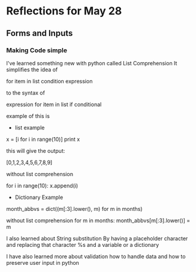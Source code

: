 # Reflections for May 28

## Forms and Inputs

### Making Code simple

I've learned something new with python called List Comprehension
It simplifies the idea of

for item in list
    condition
        expression

to the syntax of

expression for item in list  if conditional

example of this is

* list example

x = [i for i in range(10)]
print x

this will give the output:

[0,1,2,3,4,5,6,7,8,9]

without list comprehension

for i in range(10):
    x.append(i)

* Dictionary Example

month_abbvs = dict((m[:3].lower(), m) for m in months)

without list comprehension
for m in months:
    month_abbvs[m[:3].lower()] = m

I also learned about String substitution
By having a placeholder character and replacing that character
%s and a variable or a dictionary

I have also learned more about validation how to handle data
and how to preserve user input in python